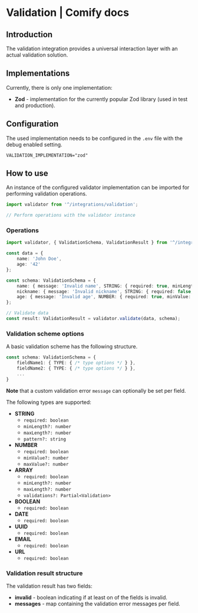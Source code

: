 
# Validation | Comify docs

## Introduction

The validation integration provides a universal interaction layer with an actual validation solution.

## Implementations

Currently, there is only one implementation:

* **Zod** - implementation for the currently popular Zod library (used in test and production).

## Configuration

The used implementation needs to be configured in the `.env` file with the debug enabled setting.

```env
VALIDATION_IMPLEMENTATION="zod"
```

## How to use

An instance of the configured validator implementation can be imported for performing validation operations.

```ts
import validator from '^/integrations/validation';

// Perform operations with the validator instance
```

### Operations

```ts
import validator, { ValidationSchema, ValidationResult } from '^/integrations/validation';

const data = {
    name: 'John Doe',
    age: '42'
};

const schema: ValidationSchema = {
    name: { message: 'Invalid name', STRING: { required: true, minLength: 4, maxLength: 40 } },
    nickname: { message: 'Invalid nickname', STRING: { required: false, , pattern: '^[a-z]+$' } },
    age: { message: 'Invalid age', NUMBER: { required: true, minValue: 18, maxValue: 99 } }
};

// Validate data
const result: ValidationResult = validator.validate(data, schema);
```

### Validation scheme options

A basic validation scheme has the following structure.

```ts
const schema: ValidationSchema = {
    fieldName1: { TYPE: { /* type options */ } },
    fieldName2: { TYPE: { /* type options */ } },
    ...
}
```

**Note** that a custom validation error `message` can optionally be set per field.

The following types are supported:

* **STRING**
  * `required: boolean`
  * `minLength?: number`
  * `maxLength?: number`
  * `pattern?: string`
* **NUMBER**
  * `required: boolean`
  * `minValue?: number`
  * `maxValue?: number`
* **ARRAY**
  * `required: boolean`
  * `minLength?: number`
  * `maxLength?: number`
  * `validations?: Partial<Validation>`
* **BOOLEAN**
  * `required: boolean`
* **DATE**
  * `required: boolean`
* **UUID**
  * `required: boolean`
* **EMAIL**
  * `required: boolean`
* **URL**
  * `required: boolean`

### Validation result structure

The validation result has two fields:

* **invalid** - boolean indicating if at least on of the fields is invalid.
* **messages** - map containing the validation error messages per field.
